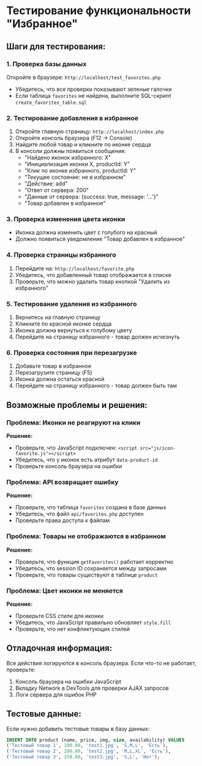 # Тестирование функциональности "Избранное"

## Шаги для тестирования:

### 1. Проверка базы данных

Откройте в браузере: `http://localhost/test_favorites.php`

- Убедитесь, что все проверки показывают зеленые галочки
- Если таблица `favorites` не найдена, выполните SQL-скрипт `create_favorites_table.sql`

### 2. Тестирование добавления в избранное

1. Откройте главную страницу: `http://localhost/index.php`
2. Откройте консоль браузера (F12 → Console)
3. Найдите любой товар и кликните по иконке сердца
4. В консоли должны появиться сообщения:
   - "Найдено иконок избранного: X"
   - "Инициализация иконки X, productId: Y"
   - "Клик по иконке избранного, productId: Y"
   - "Текущее состояние: не в избранном"
   - "Действие: add"
   - "Ответ от сервера: 200"
   - "Данные от сервера: {success: true, message: '...'}"
   - "Товар добавлен в избранное"

### 3. Проверка изменения цвета иконки

- Иконка должна изменить цвет с голубого на красный
- Должно появиться уведомление "Товар добавлен в избранное"

### 4. Проверка страницы избранного

1. Перейдите на: `http://localhost/favorite.php`
2. Убедитесь, что добавленный товар отображается в списке
3. Проверьте, что можно удалить товар кнопкой "Удалить из избранного"

### 5. Тестирование удаления из избранного

1. Вернитесь на главную страницу
2. Кликните по красной иконке сердца
3. Иконка должна вернуться к голубому цвету
4. Перейдите на страницу избранного - товар должен исчезнуть

### 6. Проверка состояния при перезагрузке

1. Добавьте товар в избранное
2. Перезагрузите страницу (F5)
3. Иконка должна остаться красной
4. Перейдите на страницу избранного - товар должен быть там

## Возможные проблемы и решения:

### Проблема: Иконки не реагируют на клики

**Решение:**

- Проверьте, что JavaScript подключен: `<script src="js/icon-favorite.js"></script>`
- Убедитесь, что у иконок есть атрибут `data-product-id`
- Проверьте консоль браузера на ошибки

### Проблема: API возвращает ошибку

**Решение:**

- Проверьте, что таблица `favorites` создана в базе данных
- Убедитесь, что файл `api/favorites.php` доступен
- Проверьте права доступа к файлам

### Проблема: Товары не отображаются в избранном

**Решение:**

- Проверьте, что функция `getFavorites()` работает корректно
- Убедитесь, что session ID сохраняется между запросами
- Проверьте, что товары существуют в таблице `product`

### Проблема: Цвет иконки не меняется

**Решение:**

- Проверьте CSS стили для иконки
- Убедитесь, что JavaScript правильно обновляет `style.fill`
- Проверьте, что нет конфликтующих стилей

## Отладочная информация:

Все действия логируются в консоль браузера. Если что-то не работает, проверьте:

1. Консоль браузера на ошибки JavaScript
2. Вкладку Network в DevTools для проверки AJAX запросов
3. Логи сервера для ошибок PHP

## Тестовые данные:

Если нужно добавить тестовые товары в базу данных:

```sql
INSERT INTO product (name, price, img, size, availability) VALUES
('Тестовый товар 1', 100.00, 'test1.jpg', 'S,M,L', 'Есть'),
('Тестовый товар 2', 200.00, 'test2.jpg', 'M,L,XL', 'Есть'),
('Тестовый товар 3', 150.00, 'test3.jpg', 'S,L', 'Нет');
```
